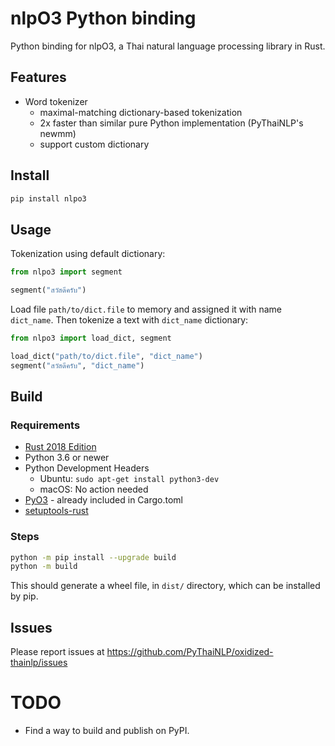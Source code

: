 # nlpO3 Python binding

Python binding for nlpO3, a Thai natural language processing library in Rust.

## Features

- Word tokenizer
  - maximal-matching dictionary-based tokenization
  - 2x faster than similar pure Python implementation (PyThaiNLP's newmm)
  - support custom dictionary

## Install

```bash
pip install nlpo3
```

## Usage

Tokenization using default dictionary:
```python
from nlpo3 import segment

segment("สวัสดีครับ")
```

Load file `path/to/dict.file` to memory and assigned it with name `dict_name`. Then tokenize a text with `dict_name` dictionary:
```python
from nlpo3 import load_dict, segment

load_dict("path/to/dict.file", "dict_name")
segment("สวัสดีครับ", "dict_name")
```

## Build

### Requirements

- [Rust 2018 Edition](https://www.rust-lang.org/tools/install)
- Python 3.6 or newer
- Python Development Headers
  - Ubuntu: `sudo apt-get install python3-dev`
  - macOS: No action needed
- [PyO3](https://github.com/PyO3/pyo3) - already included in Cargo.toml
- [setuptools-rust](https://github.com/PyO3/setuptools-rust)

### Steps

```bash
python -m pip install --upgrade build
python -m build
```

This should generate a wheel file, in `dist/` directory, which can be installed by pip.

## Issues

Please report issues at https://github.com/PyThaiNLP/oxidized-thainlp/issues

# TODO

- Find a way to build and publish on PyPI.
